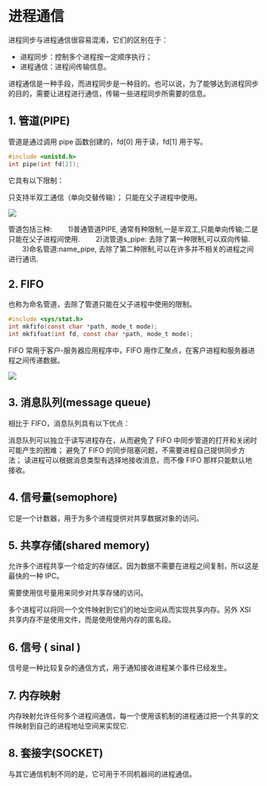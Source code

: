 # 进程通信

进程同步与进程通信很容易混淆，它们的区别在于：

- 进程同步：控制多个进程按一定顺序执行；
- 进程通信：进程间传输信息。

进程通信是一种手段，而进程同步是一种目的。也可以说，为了能够达到进程同步的目的，需要让进程进行通信，传输一些进程同步所需要的信息。

## 1. 管道(PIPE)

管道是通过调用 pipe 函数创建的，fd[0] 用于读，fd[1] 用于写。

```c
#include <unistd.h>
int pipe(int fd[2]);
```

它具有以下限制：

只支持半双工通信（单向交替传输）；
只能在父子进程中使用。

![](/uploads/upload_0ada70ebd9ed4256ed86c5031e9cbb44.png)

管道包括三种:
　　1)普通管道PIPE, 通常有种限制,一是半双工,只能单向传输;二是只能在父子进程间使用.
　　2)流管道s_pipe: 去除了第一种限制,可以双向传输. 
　　3)命名管道:name_pipe, 去除了第二种限制,可以在许多并不相关的进程之间进行通讯.
　　
## 2. FIFO

也称为命名管道，去除了管道只能在父子进程中使用的限制。

```c
#include <sys/stat.h>
int mkfifo(const char *path, mode_t mode);
int mkfifoat(int fd, const char *path, mode_t mode);
```

FIFO 常用于客户-服务器应用程序中，FIFO 用作汇聚点，在客户进程和服务器进程之间传递数据。

![](/uploads/upload_90998a0d90d6fe73d2fd57f199f90ce9.png)

## 3. 消息队列(message queue)

相比于 FIFO，消息队列具有以下优点：

消息队列可以独立于读写进程存在，从而避免了 FIFO 中同步管道的打开和关闭时可能产生的困难；
避免了 FIFO 的同步阻塞问题，不需要进程自己提供同步方法；
读进程可以根据消息类型有选择地接收消息，而不像 FIFO 那样只能默认地接收。

## 4. 信号量(semophore)
它是一个计数器，用于为多个进程提供对共享数据对象的访问。

## 5. 共享存储(shared memory)
允许多个进程共享一个给定的存储区。因为数据不需要在进程之间复制，所以这是最快的一种 IPC。

需要使用信号量用来同步对共享存储的访问。

多个进程可以将同一个文件映射到它们的地址空间从而实现共享内存。另外 XSI 共享内存不是使用文件，而是使用使用内存的匿名段。

## 6. 信号 ( sinal )

 信号是一种比较复杂的通信方式，用于通知接收进程某个事件已经发生。

## 7. 内存映射

内存映射允许任何多个进程间通信，每一个使用该机制的进程通过把一个共享的文件映射到自己的进程地址空间来实现它.

## 8. 套接字(SOCKET)
与其它通信机制不同的是，它可用于不同机器间的进程通信。